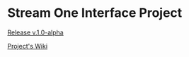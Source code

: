 # Stream One Interface Project

[Release v.1.0-alpha](https://github.com/jb223cp/jb223cp-exjobb-wp14/releases/tag/v1.0-alpha)

[Project's Wiki](https://github.com/jb223cp/jb223cp-exjobb-wp14/wiki)
